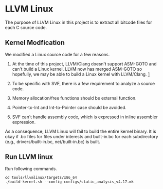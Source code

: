 # LLVM Linux

The purpose of LLVM Linux in this project is to extract all bitcode
files for each C source code.

## Kernel Modfication

We modified a Linux source code for a few reasons.

1. At the time of this project, LLVM/Clang doesn't support ASM-GOTO
and can't build a Linux kernel. LLVM now has merged ASM-GOTO so
hopefully, we may be able to build a Linux kernel with LLVM/Clang.
[1](https://www.phoronix.com/scan.php?page=news_item&px=LLVM-Asm-Goto-Merged)

2. To be specific with SVF, there is a few requirement to analyze a
   source code.
  1. Memory allocation/free functions should be external function.
  2. Pointer-to-Int and Int-to-Pointer case should be avoided.
  3. SVF can't handle assembly code, which is expressed in inline
     assembler expression.
   
As a consequence, LLVM Linux will fail to build the entire kernel
binary. It is okay if .bc files for files under interests and
built-in.bc for each subdirectory (e.g., drivers/built-in.bc,
net/built-in.bc) is built.

## Run LLVM linux

Run following commands.

```
cd tools/llvmlinux/targets/x86_64
./build-kernel.sh --config configs/static_analysis_v4.17.mk
```

